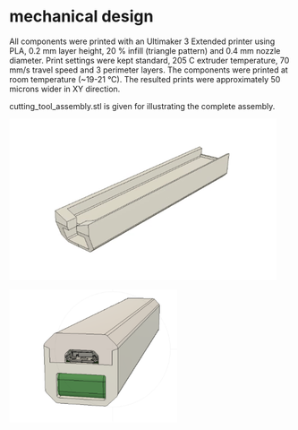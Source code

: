 # mechanical design

All components were printed with an Ultimaker 3 Extended printer using PLA, 0.2 mm layer height, 20 \% infill (triangle pattern) and 0.4 mm nozzle diameter. 
Print settings were kept standard, 205 C extruder temperature, 70 mm/s travel speed and 3 perimeter layers. 
The components were printed at room temperature (~19-21 °C). 
The resulted prints were approximately 50 microns wider in XY direction.

cutting_tool_assembly.stl is given for illustrating the complete assembly.

![Alt Text](https://github.com/straizys/elliptical-excision-force-model/blob/main/scalpel/mech/cutting-tool-assembly.gif)

<img src="https://github.com/straizys/elliptical-excision-force-model/blob/main/scalpel/mech/micro_usb.png" alt="drawing" width="300"/>
